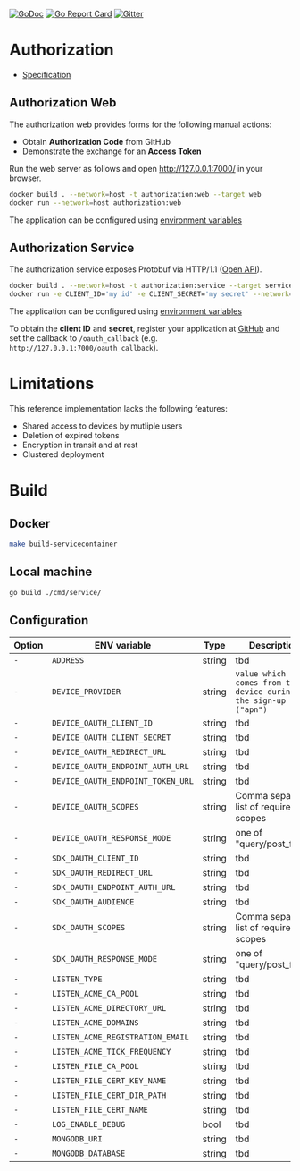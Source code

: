 [![GoDoc](https://godoc.org/github.com/go-ocf/cloud/authorization?status.svg)](https://godoc.org/github.com/go-ocf/cloud/authorization)
[![Go Report Card](https://goreportcard.com/badge/go-ocf/authorization)](https://goreportcard.com/report/go-ocf/authorization)
[![Gitter](https://badges.gitter.im/ocfcloud/Lobby.svg)](https://gitter.im/ocfcloud/Lobby?utm_source=badge&utm_medium=badge&utm_campaign=pr-badge)

# Authorization

- [Specification](https://wiki.iotivity.org/coapnativecloud#authorization_bounded_context)

## Authorization Web

The authorization web provides forms for the following manual actions:
- Obtain **Authorization Code** from GitHub 
- Demonstrate the exchange for an **Access Token**

Run the web server as follows and open http://127.0.0.1:7000/ in your browser.

```bash
docker build . --network=host -t authorization:web --target web
docker run --network=host authorization:web
```

The application can be configured using [environment variables](web/config.go)

## Authorization Service

The authorization service exposes Protobuf via HTTP/1.1 ([Open API](openapi.yaml)).

```bash
docker build . --network=host -t authorization:service --target service
docker run -e CLIENT_ID='my id' -e CLIENT_SECRET='my secret' --network=host authorization:service
```

The application can be configured using [environment variables](service/config.go)

To obtain the **client ID** and **secret**, register your application at 
[GitHub](https://github.com/settings/applications)
and set the callback to `/oauth_callback` (e.g. `http://127.0.0.1:7000/oauth_callback`).

# Limitations

This reference implementation lacks the following features:
- Shared access to devices by mutliple users
- Deletion of expired tokens
- Encryption in transit and at rest
- Clustered deployment

# Build

## Docker

```sh
make build-servicecontainer
```
## Local machine

```sh
go build ./cmd/service/
```

## Configuration
| Option | ENV variable | Type | Description | Default |
| ------ | --------- | ----------- | ------- | ------- |
| `-` | `ADDRESS` | string | tbd | `"0.0.0.0:9100"` |
| `-` | `DEVICE_PROVIDER` | string | `value which comes from the device during the sign-up ("apn")` | `"github"` |
| `-` | `DEVICE_OAUTH_CLIENT_ID` | string | tbd | `""` |
| `-` | `DEVICE_OAUTH_CLIENT_SECRET` | string | tbd | `""` |
| `-` | `DEVICE_OAUTH_REDIRECT_URL` | string | tbd | `""` |
| `-` | `DEVICE_OAUTH_ENDPOINT_AUTH_URL` | string | tbd | `""` |
| `-` | `DEVICE_OAUTH_ENDPOINT_TOKEN_URL` | string | tbd | `""` |
| `-` | `DEVICE_OAUTH_SCOPES` | string | Comma separated list of required scopes | `""` |
| `-` | `DEVICE_OAUTH_RESPONSE_MODE` | string | one of "query/post_form" | `"query"` |
| `-` | `SDK_OAUTH_CLIENT_ID` | string | tbd | `""` |
| `-` | `SDK_OAUTH_REDIRECT_URL` | string | tbd | `""` |
| `-` | `SDK_OAUTH_ENDPOINT_AUTH_URL` | string | tbd | `""` |
| `-` | `SDK_OAUTH_AUDIENCE` | string | tbd | `""` |
| `-` | `SDK_OAUTH_SCOPES` | string | Comma separated list of required scopes | `""` |
| `-` | `SDK_OAUTH_RESPONSE_MODE` | string | one of "query/post_form" | `"query"` |
| `-` | `LISTEN_TYPE` | string | tbd | `"acme"` |
| `-` | `LISTEN_ACME_CA_POOL` | string | tbd | `""` |
| `-` | `LISTEN_ACME_DIRECTORY_URL` | string | tbd | `""` |
| `-` | `LISTEN_ACME_DOMAINS` | string | tbd | `""` |
| `-` | `LISTEN_ACME_REGISTRATION_EMAIL` | string | tbd | `""` |
| `-` | `LISTEN_ACME_TICK_FREQUENCY` | string | tbd | `""` |
| `-` | `LISTEN_FILE_CA_POOL` | string | tbd | `""` |
| `-` | `LISTEN_FILE_CERT_KEY_NAME` | string | tbd | `""` |
| `-` | `LISTEN_FILE_CERT_DIR_PATH` | string | tbd | `""` |
| `-` | `LISTEN_FILE_CERT_NAME` | string | tbd | `""` |
| `-` | `LOG_ENABLE_DEBUG` | bool | tbd | `false` |
| `-` | `MONGODB_URI` | string | tbd | `"mongodb://localhost:27017"` |
| `-` | `MONGODB_DATABASE` | string | tbd | `"authorization"` |
